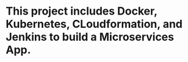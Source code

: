 # This project includes Docker, Kubernetes, CLoudformation, and Jenkins to build a Microservices App.
